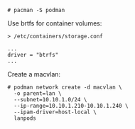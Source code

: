 
`# pacman -S podman`

Use brtfs for container volumes:

`> /etc/containers/storage.conf`
```
...
driver = "btrfs"
...
```

Create a macvlan:

```
# podman network create -d macvlan \
  -o parent=lan \
  --subnet=10.10.1.0/24 \
  --ip-range=10.10.1.210-10.10.1.240 \
  --ipam-driver=host-local \
  lanpods
```
